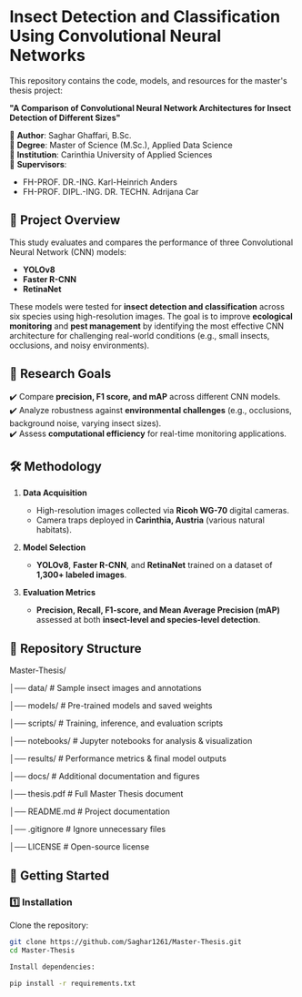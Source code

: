 # Insect Detection and Classification Using Convolutional Neural Networks  

This repository contains the code, models, and resources for the master's thesis project:  

**"A Comparison of Convolutional Neural Network Architectures for Insect Detection of Different Sizes"**  

📌 **Author**: Saghar Ghaffari, B.Sc.  
📌 **Degree**: Master of Science (M.Sc.), Applied Data Science  
📌 **Institution**: Carinthia University of Applied Sciences  
📌 **Supervisors**:  
- FH-PROF. DR.-ING. Karl-Heinrich Anders  
- FH-PROF. DIPL.-ING. DR. TECHN. Adrijana Car  

## 📌 Project Overview  
This study evaluates and compares the performance of three Convolutional Neural Network (CNN) models:  
- **YOLOv8**  
- **Faster R-CNN**  
- **RetinaNet**  

These models were tested for **insect detection and classification** across six species using high-resolution images. The goal is to improve **ecological monitoring** and **pest management** by identifying the most effective CNN architecture for challenging real-world conditions (e.g., small insects, occlusions, and noisy environments).  

## 🎯 Research Goals  
✔️ Compare **precision, F1 score, and mAP** across different CNN models.  
✔️ Analyze robustness against **environmental challenges** (e.g., occlusions, background noise, varying insect sizes).  
✔️ Assess **computational efficiency** for real-time monitoring applications.  

## 🛠️ Methodology  
1. **Data Acquisition**  
   - High-resolution images collected via **Ricoh WG-70** digital cameras.  
   - Camera traps deployed in **Carinthia, Austria** (various natural habitats).  

2. **Model Selection**  
   - **YOLOv8**, **Faster R-CNN**, and **RetinaNet** trained on a dataset of **1,300+ labeled images**.  

3. **Evaluation Metrics**  
   - **Precision, Recall, F1-score, and Mean Average Precision (mAP)** assessed at both **insect-level and species-level detection**.  

## 📂 Repository Structure  

Master-Thesis/ 

│── data/ # Sample insect images and annotations

│── models/ # Pre-trained models and saved weights

│── scripts/ # Training, inference, and evaluation scripts

│── notebooks/ # Jupyter notebooks for analysis & visualization

│── results/ # Performance metrics & final model outputs

│── docs/ # Additional documentation and figures

│── thesis.pdf # Full Master Thesis document

│── README.md # Project documentation

│── .gitignore # Ignore unnecessary files

│── LICENSE # Open-source license


## 🚀 Getting Started  
### **1️⃣ Installation**  
Clone the repository:  
```bash
git clone https://github.com/Saghar1261/Master-Thesis.git
cd Master-Thesis

Install dependencies:

pip install -r requirements.txt
